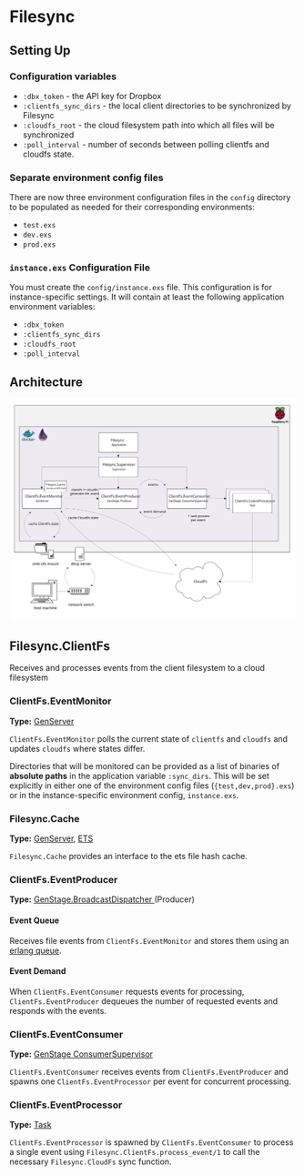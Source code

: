 # Filesync

## Setting Up

### Configuration variables

- `:dbx_token` - the API key for Dropbox
- `:clientfs_sync_dirs` - the local client directories to be synchronized by
  Filesync
- `:cloudfs_root` - the cloud filesystem path into which all files
  will be synchronized
- `:poll_interval` - number of seconds between polling clientfs and cloudfs state.

### Separate environment config files

There are now three environment configuration files in the `config`
directory to be populated as needed for their corresponding
environments:

- `test.exs`
- `dev.exs`
- `prod.exs`

### `instance.exs` Configuration File

You must create the `config/instance.exs` file. This configuration is
for instance-specific settings. It will contain at least the following
application environment variables:

- `:dbx_token`
- `:clientfs_sync_dirs`
- `:cloudfs_root`
- `:poll_interval`

## Architecture
<img src="./architecture.svg">

## Filesync.ClientFs

Receives and processes events from the client filesystem to a cloud filesystem

### ClientFs.EventMonitor
**Type:**
[GenServer](hexdocs.pm/elixir/GenServer.html)

`ClientFs.EventMonitor` polls the current state of `clientfs` and `cloudfs` and updates `cloudfs` where states differ.

Directories that will be monitored can be provided as a list of
binaries of **absolute paths** in the application variable
`:sync_dirs`. This will be set explicitly in either one of the
environment config files (`{test,dev,prod}.exs`) or in the
instance-specific environment config, `instance.exs`.

### Filesync.Cache
**Type:**
[GenServer](hexdocs.pm/elixir/GenServer.html), 
[ETS](https://hexdocs.pm/ets/Ets.html)

`Filesync.Cache` provides an interface to the ets file hash cache.

### ClientFs.EventProducer
**Type:**
[GenStage.BroadcastDispatcher
](https://hexdocs.pm/gen_stage/GenStage.Dispatcher.html) (Producer)

#### Event Queue
Receives file events from `ClientFs.EventMonitor` and stores them using an 
[erlang queue](http://erlang.org/doc/man/queue.html).

#### Event Demand
When `ClientFs.EventConsumer` requests events for processing, 
`ClientFs.EventProducer` dequeues the number of requested 
events and responds with the events.

### ClientFs.EventConsumer
**Type:**
[GenStage ConsumerSupervisor
](https://hexdocs.pm/gen_stage/ConsumerSupervisor.html)

`ClientFs.EventConsumer` receives events from `ClientFs.EventProducer` and 
spawns one `ClientFs.EventProcessor` per event for concurrent processing.

### ClientFs.EventProcessor
**Type:**
[Task](https://hexdocs.pm/elixir/Task.html)

`ClientFs.EventProcessor` is spawned by `ClientFs.EventConsumer` to process 
a single event using `Filesync.ClientFs.process_event/1` to call the necessary 
`Filesync.CloudFs` sync function.
